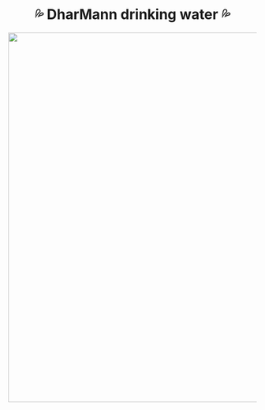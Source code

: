 <div align="center">
  <h1>💦 DharMann drinking water 💦</h1>
  <img src="imgs/dhar-mann-drinking-water.gif" width="750px" />
</div>
